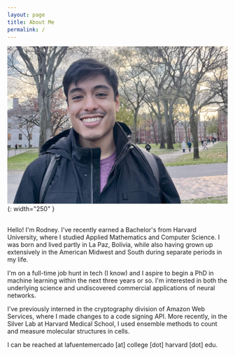```yaml
---
layout: page
title: About Me
permalink: /
---
```

![A picture of me](/assets/mustache.jpg){: width="250" }  
<br/>

Hello! I'm Rodney. I've recently earned a Bachelor's from Harvard University, where I studied
Applied Mathematics and Computer Science. I was born and lived partly in La Paz, Bolivia, while also
having grown up extensively in the American Midwest and South during separate periods in my life. 

I'm on a full-time job hunt in tech (I know) and I aspire to begin a PhD in machine learning within
the next three years or so. I'm interested in both the underlying science and undiscovered
commercial applications of neural networks.

I've previously interned in the cryptography division of Amazon Web Services, where I made changes
to a code signing API. More recently, in the Silver Lab at Harvard Medical School, I used ensemble
methods to count and measure molecular structures in cells. 

I can be reached at lafuentemercado [at] college [dot] harvard [dot] edu.